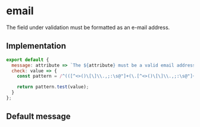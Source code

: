 # email

The field under validation must be formatted as an e-mail address.


## Implementation

```js
export default {
  message: attribute => `The ${attribute} must be a valid email address.`,
  check: value => {
    const pattern = /^(([^<>()\[\]\\.,;:\s@"]+(\.[^<>()\[\]\\.,;:\s@"]+)*)|(".+"))@((\[[0-9]{1,3}\.[0-9]{1,3}\.[0-9]{1,3}\.[0-9]{1,3}\])|(([a-zA-Z\-0-9]+\.)+[a-zA-Z]{2,}))$/;

    return pattern.test(value);
  }
};

```

## Default message

```

```
